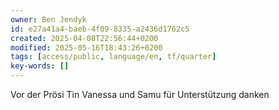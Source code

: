 ```yaml
---
owner: Ben Jendyk
id: e27a41a4-baeb-4f09-8335-a2436d1762c5
created: 2025-04-08T22:56:44+0200
modified: 2025-05-16T18:43:26+0200
tags: [access/public, language/en, tf/quarter]
key-words: []
---
```


Vor der Prösi Tin Vanessa und Samu für Unterstützung danken